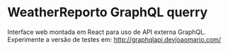 # WeatherReporto GraphQL querry

Interface web montada em React para uso de API externa GraphQL.
Experimente a versão de testes em: http://graphqlapi.devjoaomario.com/
